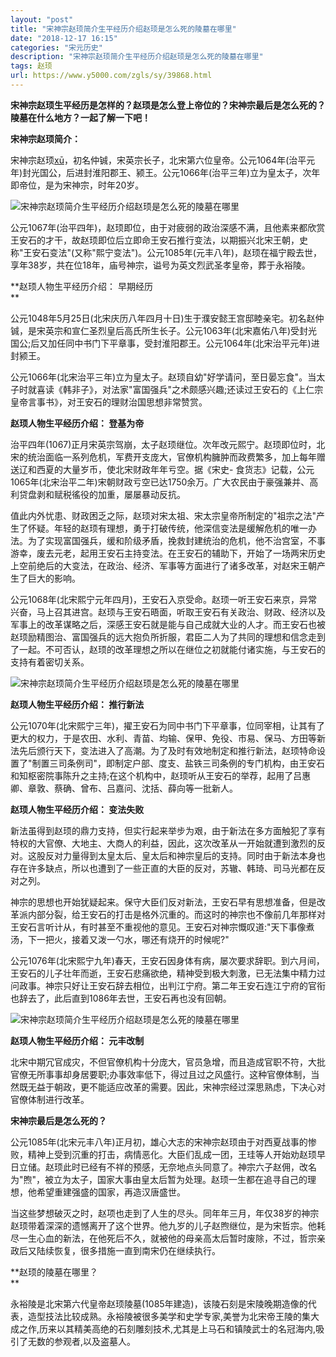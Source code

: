 ```yaml
---
layout: "post"
title: "宋神宗赵顼简介生平经历介绍赵顼是怎么死的陵墓在哪里"
date: "2018-12-17 16:15"
categories: "宋元历史"
description: "宋神宗赵顼简介生平经历介绍赵顼是怎么死的陵墓在哪里"
tags: 赵顼
url: https://www.y5000.com/zgls/sy/39868.html
---
```






**宋神宗赵顼生平经历是怎样的？赵顼是怎么登上帝位的？宋神宗最后是怎么死的？陵墓在什么地方？一起了解一下吧！**

 **宋神宗赵顼简介：**

宋神宗赵顼[xū](公元1048年5月25日―公元1085年4月1日)，初名仲铖，宋英宗长子，北宋第六位皇帝。公元1064年(治平元年)封光国公，后进封淮阳郡王、颍王。公元1066年(治平三年)立为皇太子，次年即帝位，是为宋神宗，时年20岁。

![宋神宗赵顼简介生平经历介绍赵顼是怎么死的陵墓在哪里](https://img.y5000.com/uploads/allimg/190109/c2f0fd385010e4bc3960fb42216b5780.jpg)

公元1067年(治平四年)，赵顼即位，由于对疲弱的政治深感不满，且他素来都欣赏王安石的才干，故赵顼即位后立即命王安石推行变法，以期振兴北宋王朝，史称"王安石变法"(又称"熙宁变法")。公元1085年(元丰八年)，赵顼在福宁殿去世，享年38岁，共在位18年，庙号神宗，谥号为英文烈武圣孝皇帝，葬于永裕陵。

 **赵顼人物生平经历介绍： 早期经历  
**

公元1048年5月25日(北宋庆历八年四月十日)生于濮安懿王宫邸睦亲宅。初名赵仲铖，是宋英宗和宣仁圣烈皇后高氏所生长子。公元1063年(北宋嘉佑八年)受封光国公;后又加任同中书门下平章事，受封淮阳郡王。公元1064年(北宋治平元年)进封颍王。

公元1066年(北宋治平三年)立为皇太子。赵顼自幼"好学请问，至日晏忘食"。当太子时就喜读《韩非子》，对法家"富国强兵"之术颇感兴趣;还读过王安石的《上仁宗皇帝言事书》，对王安石的理财治国思想非常赞赏。

 **赵顼人物生平经历介绍： 登基为帝**

治平四年(1067)正月宋英宗驾崩，太子赵顼继位。次年改元熙宁。赵顼即位时，北宋的统治面临一系列危机，军费开支庞大，官僚机构臃肿而政费繁多，加上每年赠送辽和西夏的大量岁币，使北宋财政年年亏空。据《宋史-
食货志》记载，公元1065年(北宋治平二年)宋朝财政亏空已达1750余万。广大农民由于豪强兼并、高利贷盘剥和赋税徭役的加重，屡屡暴动反抗。

值此内外忧患、财政困乏之际，赵顼对宋太祖、宋太宗皇帝所制定的"祖宗之法"产生了怀疑。年轻的赵顼有理想，勇于打破传统，他深信变法是缓解危机的唯一办法。为了实现富国强兵，缓和阶级矛盾，挽救封建统治的危机，他不治宫室，不事游幸，废去元老，起用王安石主持变法。在王安石的辅助下，开始了一场两宋历史上空前绝后的大变法，在政治、经济、军事等方面进行了诸多改革，对赵宋王朝产生了巨大的影响。

公元1068年(北宋熙宁元年四月)，王安石入京受命。赵顼一听王安石来京，异常兴奋，马上召其进宫。赵顼与王安石晤面，听取王安石有关政治、财政、经济以及军事上的改革谋略之后，深感王安石就是能与自己成就大业的人才。而王安石也被赵顼励精图治、富国强兵的远大抱负所折服，君臣二人为了共同的理想和信念走到了一起。不可否认，赵顼的改革理想之所以在继位之初就能付诸实施，与王安石的支持有着密切关系。

![宋神宗赵顼简介生平经历介绍赵顼是怎么死的陵墓在哪里](https://img.y5000.com/uploads/allimg/190109/ae9fb741a54cfe83694d7d8528435699.jpg)

 **赵顼人物生平经历介绍： 推行新法**

公元1070年(北宋熙宁三年)，擢王安石为同中书门下平章事，位同宰相，让其有了更大的权力，于是农田、水利、青苗、均输、保甲、免役、市易、保马、方田等新法先后颁行天下，变法进入了高潮。为了及时有效地制定和推行新法，赵顼特命设置了"制置三司条例司"，即制定户部、度支、盐铁三司条例的专门机构，由王安石和知枢密院事陈升之主持;在这个机构中，赵顼听从王安石的举荐，起用了吕惠卿、章敦、蔡确、曾布、吕嘉问、沈括、薛向等一批新人。

 **赵顼人物生平经历介绍： 变法失败**

新法虽得到赵顼的鼎力支持，但实行起来举步为艰，由于新法在多方面触犯了享有特权的大官僚、大地主、大商人的利益，因此，这次改革从一开始就遭到激烈的反对。这股反对力量得到太皇太后、皇太后和神宗皇后的支持。同时由于新法本身也存在许多缺点，所以也遭到了一些正直的大臣的反对，苏辙、韩琦、司马光都在反对之列。

神宗的思想也开始犹疑起来。保守大臣们反对新法，王安石早有思想准备，但是改革派内部分裂，给王安石的打击是格外沉重的。而这时的神宗也不像前几年那样对王安石言听计从，有时甚至不重视他的意见。王安石对神宗慨叹道:"天下事像煮汤，下一把火，接着又泼一勺水，哪还有烧开的时候呢?"

公元1076年(北宋熙宁九年)春天，王安石因身体有病，屡次要求辞职。到六月间，王安石的儿子壮年而逝，王安石悲痛欲绝，精神受到极大刺激，已无法集中精力过问政事。神宗只好让王安石辞去相位，出判江宁府。第二年王安石连江宁府的官衔也辞去了，此后直到1086年去世，王安石再也没有回朝。

![宋神宗赵顼简介生平经历介绍赵顼是怎么死的陵墓在哪里](https://img.y5000.com/uploads/allimg/190109/f53129a56fb409931b306a3789c140fb.jpg)

 **赵顼人物生平经历介绍： 元丰改制**

北宋中期冗官成灾，不但官僚机构十分庞大，官员急增，而且造成官职不符，大批官僚无所事事却身居要职;办事效率低下，得过且过之风盛行。这种官僚体制，当然既无益于朝政，更不能适应改革的需要。因此，宋神宗经过深思熟虑，下决心对官僚体制进行改革。

 **宋神宗最后是怎么死的？**

公元1085年(北宋元丰八年)正月初，雄心大志的宋神宗赵顼由于对西夏战事的惨败，精神上受到沉重的打击，病情恶化。大臣们乱成一团，王珪等人开始劝赵顼早日立储。赵顼此时已经有不祥的预感，无奈地点头同意了。神宗六子赵佣，改名为"煦"，被立为太子，国家大事由皇太后暂为处理。赵顼一生都在追寻自己的理想，他希望重建强盛的国家，再造汉唐盛世。

当这些梦想破灭之时，赵项也走到了人生的尽头。同年年三月，年仅38岁的神宗赵顼带着深深的遗憾离开了这个世界。他九岁的儿子赵煦继位，是为宋哲宗。他耗尽一生心血的新法，在他死后不久，就被他的母亲高太后暂时废除，不过，哲宗亲政后又陆续恢复，很多措施一直到南宋仍在继续执行。

 **赵顼的陵墓在哪里？  
**

永裕陵是北宋第六代皇帝赵顼陵墓(1085年建造)，该陵石刻是宋陵晚期造像的代表，造型技法比较成熟。永裕陵被很多美学和史学专家,美誉为北宋帝王陵的集大成之作,历来以其精美高绝的石刻雕刻技术,尤其是上马石和镇陵武士的名冠海内,吸引了无数的参观者,以及盗墓人。
